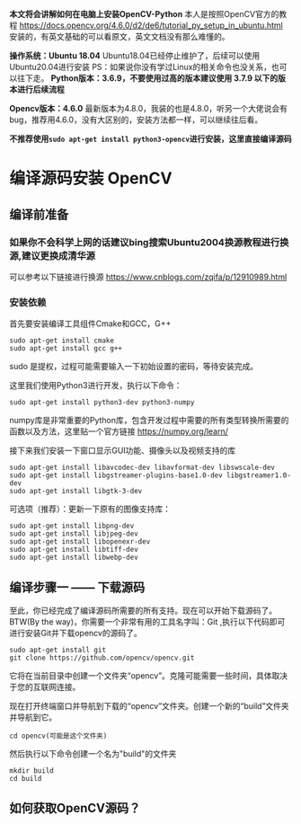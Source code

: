 **本文将会讲解如何在电脑上安装OpenCV-Python**
本人是按照OpenCV官方的教程 https://docs.opencv.org/4.6.0/d2/de6/tutorial_py_setup_in_ubuntu.html 安装的，有英文基础的可以看原文，英文文档没有那么难懂的。

**操作系统：Ubuntu 18.04**
Ubuntu18.04已经停止维护了，后续可以使用Ubuntu20.04进行安装
PS：如果说你没有学过Linux的相关命令也没关系，也可以往下走。
**Python版本：3.6.9，不要使用过高的版本建议使用 3.7.9 以下的版本进行后续流程**

**Opencv版本：4.6.0**
最新版本为4.8.0，我装的也是4.8.0，听另一个大佬说会有bug，推荐用4.6.0，没有大区别的，安装方法都一样，可以继续往后看。

**不推荐使用```sudo apt-get install python3-opencv```进行安装，这里直接编译源码**

# 编译源码安装 OpenCV
## 编译前准备
### 如果你不会科学上网的话建议bing搜索Ubuntu2004换源教程进行换源,建议更换成清华源
可以参考以下链接进行换源 https://www.cnblogs.com/zqifa/p/12910989.html
### 安装依赖
首先要安装编译工具组件Cmake和GCC，G++
```
sudo apt-get install cmake
sudo apt-get install gcc g++ 
```
sudo 是提权，过程可能需要输入一下初始设置的密码，等待安装完成。

这里我们使用Python3进行开发，执行以下命令：
```
sudo apt-get install python3-dev python3-numpy
```
numpy库是非常重要的Python库，包含开发过程中需要的所有类型转换所需要的函数以及方法，这里贴一个官方链接 https://numpy.org/learn/


接下来我们安装一下窗口显示GUI功能、摄像头以及视频支持的库
```
sudo apt-get install libavcodec-dev libavformat-dev libswscale-dev
sudo apt-get install libgstreamer-plugins-base1.0-dev libgstreamer1.0-dev
sudo apt-get install libgtk-3-dev
```

可选项（推荐）：更新一下原有的图像支持库：
```
sudo apt-get install libpng-dev
sudo apt-get install libjpeg-dev
sudo apt-get install libopenexr-dev
sudo apt-get install libtiff-dev
sudo apt-get install libwebp-dev
```

## 编译步骤一 —— 下载源码
至此，你已经完成了编译源码所需要的所有支持。现在可以开始下载源码了。BTW(By the way)，你需要一个非常有用的工具名字叫：Git ,执行以下代码即可进行安装Git并下载opencv的源码了。
```
sudo apt-get install git
git clone https://github.com/opencv/opencv.git
```
它将在当前目录中创建一个文件夹“opencv”。克隆可能需要一些时间，具体取决于您的互联网连接。

现在打开终端窗口并导航到下载的“opencv”文件夹。创建一个新的“build”文件夹并导航到它。
```
cd opencv(可能是这个文件夹)
```
然后执行以下命令创建一个名为"build"的文件夹
```
mkdir build
cd build
```

## 如何获取OpenCV源码？
